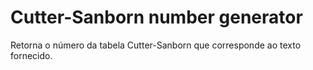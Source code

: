 # Cutter-Sanborn number generator

Retorna o número da tabela Cutter-Sanborn que corresponde ao texto fornecido.
